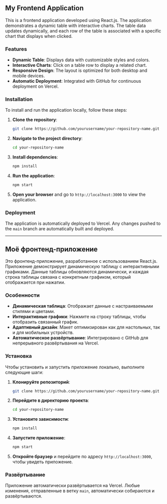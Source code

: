 ## My Frontend Application

This is a frontend application developed using React.js. The application demonstrates a dynamic table with interactive charts. The table data updates dynamically, and each row of the table is associated with a specific chart that displays when clicked.

### Features

- **Dynamic Table**: Displays data with customizable styles and colors.
- **Interactive Charts**: Click on a table row to display a related chart.
- **Responsive Design**: The layout is optimized for both desktop and mobile devices.
- **Automatic Deployment**: Integrated with GitHub for continuous deployment on Vercel.

### Installation

To install and run the application locally, follow these steps:

1. **Clone the repository**:
    ```bash
    git clone https://github.com/yourusername/your-repository-name.git
    ```
   
2. **Navigate to the project directory**:
    ```bash
    cd your-repository-name
    ```
   
3. **Install dependencies**:
    ```bash
    npm install
    ```
   
4. **Run the application**:
    ```bash
    npm start
    ```

5. **Open your browser** and go to `http://localhost:3000` to view the application.

### Deployment

The application is automatically deployed to Vercel. Any changes pushed to the `main` branch are automatically built and deployed.

---

## Моё фронтенд-приложение

Это фронтенд-приложение, разработанное с использованием React.js. Приложение демонстрирует динамическую таблицу с интерактивными графиками. Данные таблицы обновляются динамически, и каждая строка таблицы связана с конкретным графиком, который отображается при нажатии.

### Особенности

- **Динамическая таблица**: Отображает данные с настраиваемыми стилями и цветами.
- **Интерактивные графики**: Нажмите на строку таблицы, чтобы отобразить связанный график.
- **Адаптивный дизайн**: Макет оптимизирован как для настольных, так и для мобильных устройств.
- **Автоматическое развёртывание**: Интегрировано с GitHub для непрерывного развёртывания на Vercel.

### Установка

Чтобы установить и запустить приложение локально, выполните следующие шаги:

1. **Клонируйте репозиторий**:
    ```bash
    git clone https://github.com/yourusername/your-repository-name.git
    ```
   
2. **Перейдите в директорию проекта**:
    ```bash
    cd your-repository-name
    ```
   
3. **Установите зависимости**:
    ```bash
    npm install
    ```
   
4. **Запустите приложение**:
    ```bash
    npm start
    ```

5. **Откройте браузер** и перейдите по адресу `http://localhost:3000`, чтобы увидеть приложение.

### Развёртывание

Приложение автоматически развёртывается на Vercel. Любые изменения, отправленные в ветку `main`, автоматически собираются и развёртываются.
